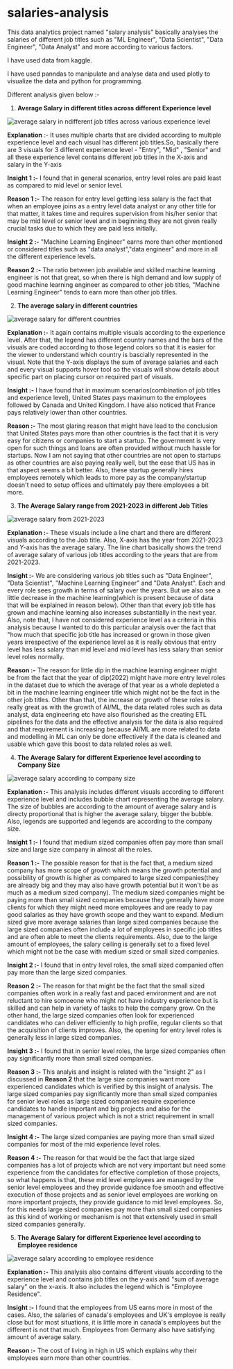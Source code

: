 # salaries-analysis
This data analytics project named "salary analysis" basically analyses the salaries of different job titles such as "ML Engineer", "Data Scientist", "Data Engineer", "Data Analyst" and more according to various factors.

I have used data from kaggle.

I have used panndas to manipulate and analyse data and used plotly to visualize the data and python for programming.

Different analysis given below :- 


1) **Average Salary in different titles across different Experience level**


![average salary in ndifferent job titles across various experience level](https://github.com/ujjwal717/salaries-analysis/assets/93403224/9d91048e-07b9-46e0-b3b6-26fcad361339)


**Explanation** :- It uses multiple charts that are divided according to multiple experience level and each visual has different job 
  titles.So, basically there are 3 visuals for 3 different experience level - "Entry", "Mid" , "Senior" and all these experience level 
  contains different job titles in the X-axis and salary in the Y-axis


  **Insight 1 :-** I found that in general scenarios, entry level roles are paid least as compared to mid level or senior level.

  **Reason 1 :-** The reason for entry level getting less salary is the fact that when an employee joins as a entry level data analyst or any 
  other title for that matter, it takes time and requires supervision from his/her senior that may be mid level or senior level and in 
  beginning they are not given really crucial tasks due to which they are paid less initially. 


  **Insight 2 :-** "Machine Learning Engineer" earns more than other mentioned or considered titles such as "data analyst","data engineer" and 
  more in all the different experience levels.

  **Reason 2 :-** The ratio between job available and skilled machine learning engineer is not that great, so when there is high demand and 
  low supply of good machine learning engineer as compared to other job titles, "Machine Learning Engineer" tends to earn more than other job 
  titles.



2) **The average salary in different countries**


![average salary for different countries](https://github.com/ujjwal717/salaries-analysis/assets/93403224/d3626e20-b3fc-4fe3-8a1e-0fdf0c06208c)




  **Explanation :-** It again contains multiple visuals according to the experience level. After that, the legend has different country names 
  and the bars of the visuals are coded according to those legend colors so that it is easier for the viewer to understand which country is 
  bascially represented in the visual. Note that the Y-axis displays the sum of average salaries and each and every visual supports hover tool 
  so the visuals will show details about specific part on placing cursor on required part of visuals.


  **Insight :-** I have found that in maximum scenarios(combination of job titles and experience level), United States pays maximum to the 
  employees followed by Canada and United Kingdom. I have also noticed that France pays relatively lower than other countries.

  **Reason :-** The most glaring reason that might have lead to the conclusion that United States pays more than other countries is the fact 
  that it is very easy for citizens or companies to start a startup. The government is very open for such things and loans are often provided 
  without much hassle for startups. Now I am not saying that other countries are not open to startups as other countries are also paying 
  really well, but the ease that US has in that aspect seems a bit better. Also, these startup generally hires employees remotely which leads 
  to more pay as the company/startup doesn't need to setup offices and ultimately pay there employees a bit more.



3) **The Average Salary range from 2021-2023 in different Job Titles**


![average salary from 2021-2023](https://github.com/ujjwal717/salaries-analysis/assets/93403224/904747fa-ccab-4cef-bbd3-123d76c26896)




**Explanation :-** These visuals include a line chart and there are different visuals according to the Job title. Also, X-axis has the year from 2021-2023 and Y-axis has the average salary. 
  The line chart basically shows the trend of average salary of various job titles according to the years that are from 2021-2023.


  **Insight :-** We are considering various job titles such as "Data Engineer", "Data Scientist", "Machine Learning Engineer" and "Data Analyst". Each and every role sees growth in terms of 
  salary over the years. But we also see a little decrease in the machine learning(which is present because of data that will be explained in reason below). Other than that every job title 
  has grown and machine learning also increases substantially in the next year. Also, note that, I have not considered experience level as a criteria in this analysis because I wanted to do 
  this particular analysis over the fact that "how much that specific job title has increased or grown in those given years irrespective of the experience level as it is really obvious that 
  entry level has less salary than mid level and mid level has less salary than senior level roles normally.


  **Reason :-** The reason for little dip in the machine learning engineer might be from the fact that the year of dip(2022) might have more entry level roles in the dataset due to which the 
  average of that year as a whole depleted a bit in the machine learning engineer title which might not be the fact in the other job titles. Other than that, the increase or growth of these 
  roles is really great as with the growth of AI/ML, the data related roles such as data analyst, data engineering etc have also flourished as the creating ETL pipelines for the data and the 
  effective analysis for the data is also required and that requirement is increasing because AI/ML are more related to data and modelling in ML can only be done effectively if the data is 
  cleaned and usable which gave this boost to data related roles as well.




4) **The Average Salary for different Experience level according to Company Size**


![average salary according to company size](https://github.com/ujjwal717/salaries-analysis/assets/93403224/af7eb804-789c-4a13-b45b-11b5f2ee6e22)





  **Explanation :-** This analysis includes different visuals according to different experience level and includes bubble chart representing the average salary. The size of bubbles are 
  according to the amount of average salary and is directy proportional that is higher the average salary, bigger the bubble. Also, legends are supported and legends are according to the 
  company size.

  **Insight 1 :-** I found that medium sized companies often pay more than small size and large size company in almost all the roles.

  **Reason 1 :-** The possible reason for that is the fact that, a medium sized company has more scope of growth which means the growth potential and possibility of growth is higher as 
  compared to large sized companies(they are already big and they may also have growth potential but it won't be as much as a medium sized company). The medium sized companies might be 
  paying more than small sized companies because they generally have more clients for which they might need more employees and are ready to pay good salaries as they have growth scope and 
  they want to expand. Medium sized give more average salaries than large sized companies because the large sized companies often include a lot of employees in specific job titles and are 
  often able to meet the clients requirements. Also, due to the large amount of employees, the salary ceiling is generally set to a fixed level which might not be the case with medium sized 
  or small sized companies. 



  **Insight 2 :-** I found that in entry level roles, the small sized companied often pay more than the large sized companies.


  **Reason 2 :-** The reason for that might be the fact that the small sized companies often work in a really fast and paced environment and are not reluctant to hire somoeone who might not 
  have industry experience but is skilled and can help in variety of tasks to help the company grow. On the other hand, the large sized companies often look for experienced candidates who 
  can deliver efficiently to high profile, regular clients so that the acquisition of clients improves. Also, the opening for entry level roles is generally less in large sized companies.


  **Insight 3 :-** I found that in senior level roles, the large sized companies often pay significantly more than small sized companies.


  **Reason 3 :-** This analyis and insight is related with the "insight 2" as I discussed in **Reason 2** that the large size companies want more experienced candidates which is verified by 
  this insight of analysis. The large sized companies pay significantly more than small sized companies for senior level roles as large sized companies require experience candidates to 
  handle important and big projects and also for the management of various project which is not a strict requirement in small sized companies.


  **Insight 4 :-** The large sized companies are paying more than small sized companies for most of the mid experience level roles.


  **Reason 4 :-** The reason for that would be the fact that large sized companies has a lot of projects which are not very important but need some experience from the candidates for 
  effective completion of those projects, so what happens is that, these mid level employees are managed by the senior level employees and they provide guidance foe smooth and effective 
  execution of those projects and as senior level employees are working on more important projects, they provide guidance to mid level employees. So, for this needs large sized companies pay 
  more than small sized companies as this kind of working or mechanism is not that extensively used in small sized companies generally. 




5) **The Average Salary for different Experience level according to Employee residence**


![average salary according to employee residence](https://github.com/ujjwal717/salaries-analysis/assets/93403224/fcef8c90-b497-45af-882d-bcb579f8c1c0)





**Explanation :-** This analysis also contains different visuals according to the experience level and contains job titles on the y-axis and "sum of average salary" on the x-axis. It also 
  includes the legend which is "Employee Residence".

  **Insight :-** I found that the employees from US earns more in most of the cases. Also, the salaries of canada's employees and UK's employee is really close but for most situations, it is little more in canada's employees but the different is not that much. Employees from Germany also have satisfying amount of average salary.

  **Reason :-** The cost of living in high in US which explains why their employees earn more than other countries. 


  




  

  


  







   





  
